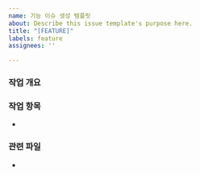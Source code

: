 ```yaml
---
name: 기능 이슈 생성 템플릿
about: Describe this issue template's purpose here.
title: "[FEATURE]"
labels: feature
assignees: ''

---
```


### 작업 개요


### 작업 항목
- 

### 관련 파일
-

